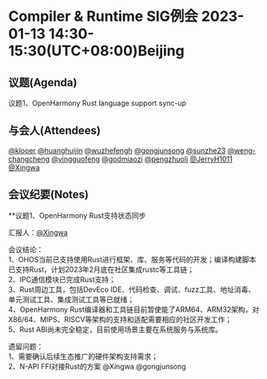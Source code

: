 # Compiler & Runtime SIG例会 2023-01-13 14:30-15:30(UTC+08:00)Beijing

## 议题(Agenda)

议题1、OpenHarmony Rust language support sync-up

## 与会人(Attendees)

[@klooer](https://gitee.com/klooer)
[@huanghuijin](https://gitee.com/huanghuijin)
[@wuzhefengh](https://gitee.com/wuzhefengh)
[@gongjunsong](https://gitee.com/gongjunsong)
[@sunzhe23](https://gitee.com/sunzhe23)
[@weng-changcheng](https://gitee.com/weng-changcheng)
[@yingguofeng](https://gitee.com/yingguofeng)
[@godmiaozi](https://gitee.com/godmiaozi)
[@pengzhuoli](https://gitee.com/zhuoli72)
[@JerryH1011](https://gitee.com/JerryH1011)
[@Xingwa](https://gitee.com/wangxing-hw)

## 会议纪要(Notes)

**议题1、OpenHarmony Rust支持状态同步  
  
汇报人：[@Xingwa](https://gitee.com/wangxing-hw)  
  
会议结论：  
1、OHOS当前已支持使用Rust进行框架、库、服务等代码的开发；编译构建脚本已支持Rust，计划2023年2月底在社区集成rustc等工具链；  
2、IPC通信模块已完成Rust支持；  
3、Rust周边工具，包括DevEco IDE、代码检查、调试、fuzz工具、地址消毒、单元测试工具、集成测试工具等已就绪；  
4、OpenHarmony Rust编译器和工具链目前暂使能了ARM64、ARM32架构，对X86/64、MIPS、RISCV等架构的支持和适配需要相应的社区开发工作；  
5、Rust ABI尚未完全稳定，目前使用场景主要在系统服务与系统库。  
  
遗留问题：  
1、需要确认后续生态推广的硬件架构支持需求；  
2、N-API FFI对接Rust的方案 @Xingwa @gongjunsong  

